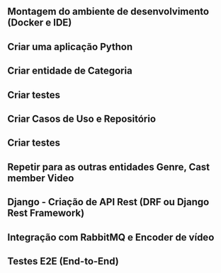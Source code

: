 ## Montagem do ambiente de desenvolvimento (Docker e IDE)
## Criar uma aplicação Python
## Criar entidade de Categoria
## Criar testes 
## Criar Casos de Uso e Repositório
## Criar testes

## Repetir para as outras entidades Genre, Cast member Video

## Django - Criação de API Rest (DRF ou Django Rest Framework)
## Integração com RabbitMQ e Encoder de vídeo
## Testes E2E (End-to-End)